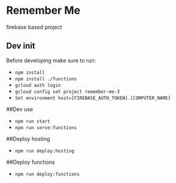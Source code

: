 # Remember Me
firebase based project

## Dev init
Before developing make sure to run:
- `npm install`
- `npm install ./functions`
- `gcloud auth login`
- `gcloud config set project remember-me-3`
- `Set environment host=[FIREBASE_AUTH_TOKEN].[COMPUTER_NAME]`

##Dev use
- `npm run start`
- `npm run serve:functions`

##Deploy hosting
- `npm run deploy:hosting`

##Deploy functions
- `npm run deploy:functions`
